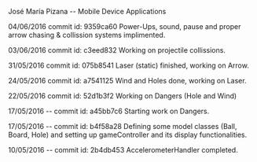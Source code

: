 José María Pizana -- Mobile Device Applications

04/06/2016 commit id: 9359ca60
Power-Ups, sound, pause and proper arrow chasing & 
collission systems implimented.

03/06/2016 commit id: c3eed832
Working on projectile collissions.

31/05/2016 commit id: 075b8541
Laser (static) finished, working on Arrow.

24/05/2016 commit id: a7541125
Wind and Holes done, working on Laser.

22/05/2016 commit id: 52d1b3f2
Working on Dangers (Hole and Wind)

17/05/2016 -- commit id: a45bb7c6
Starting work on Dangers.

17/05/2016 -- commit id: b4f58a28
Defining some model classes (Ball, Board, Hole) and setting up gameController
and its display functionalities.

10/05/2016 -- commit id: 2b4db453
AccelerometerHandler completed.